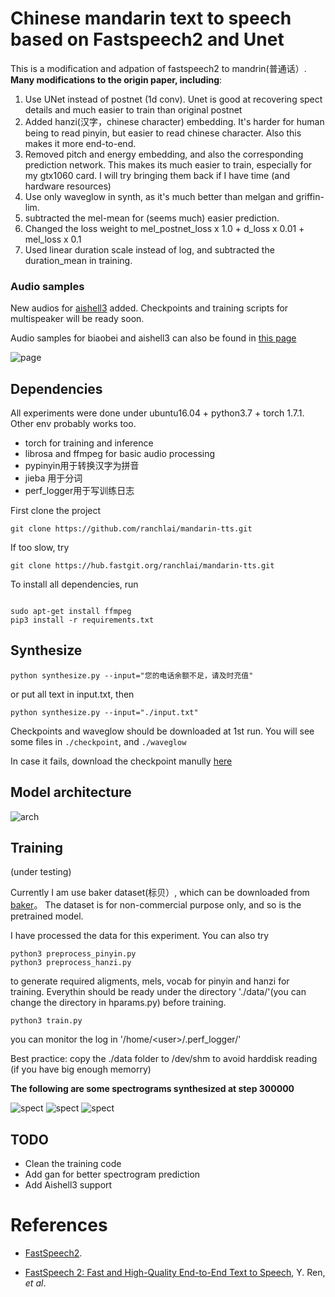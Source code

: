 # Chinese mandarin text to speech based on Fastspeech2 and Unet

    
This is a modification and adpation of fastspeech2 to mandrin(普通话）. 
<b> Many modifications to the origin paper, including</b>: 

1. Use UNet instead of postnet (1d conv). Unet is good at recovering spect details and much easier to train than original postnet
2. Added hanzi(汉字，chinese character) embedding. It's harder for human being to read pinyin, but easier to read chinese character. Also this makes it more end-to-end. 
3. Removed pitch and energy embedding, and also the corresponding prediction network. This makes its much easier to train, especially for my gtx1060 card. I will try bringing them back if I have time (and hardware resources)
5. Use only waveglow in synth, as it's much better than melgan and griffin-lim.
6. subtracted the mel-mean for (seems much) easier prediction. 
7. Changed the loss weight to  mel_postnet_loss x 1.0 + d_loss x 0.01 + mel_loss x 0.1 
8. Used linear duration scale instead of log, and subtracted the duration_mean in training.

### Audio samples

New audios for [aishell3](./docs/samples/aishell3) added. Checkpoints and training scripts  for multispeaker will be ready soon. 

Audio samples for biaobei and aishell3 can also be found in <a href="https://ranchlai.github.io/mandarin-tts/">this page</a>

![page](./docs/page.png)

## Dependencies

All experiments were done under ubuntu16.04 + python3.7 + torch 1.7.1. Other env probably works too.

- torch for training and inference
- librosa and ffmpeg for basic audio processing
- pypinyin用于转换汉字为拼音
- jieba 用于分词
- perf_logger用于写训练日志

First clone the project

```
git clone https://github.com/ranchlai/mandarin-tts.git

```
If too slow, try

```
git clone https://hub.fastgit.org/ranchlai/mandarin-tts.git

```

To install all dependencies, run

```

sudo apt-get install ffmpeg
pip3 install -r requirements.txt
```


## Synthesize


```
python synthesize.py --input="您的电话余额不足，请及时充值"
```
or put all text in input.txt, then 

```
python synthesize.py --input="./input.txt"

```

Checkpoints and waveglow should be downloaded at 1st run. You will see some files in  `./checkpoint`, and `./waveglow`

In case it fails, download the checkpoint manully <a href='https://zenodo.org/record/4625672/files/checkpoint_500000.pth'>here</a>





## Model architecture

![arch](./docs/arch.png)


## Training

(under testing)

Currently I am use baker dataset(标贝）, which can be downloaded from <a href="https://www.data-baker.com/open_source.html">baker</a>。 The dataset is for non-commercial purpose only, and so is the pretrained model. 


I have processed the data for this experiment. You can also try 
```
python3 preprocess_pinyin.py 
python3 preprocess_hanzi.py 
```
to generate required aligments, mels, vocab for pinyin and hanzi for training. Everythin should be ready under the directory './data/'(you can change the directory in hparams.py) before training. 


```
python3 train.py
```
you can monitor the log in '/home/\<user\>/.perf_logger/'

Best practice: copy the ./data folder to /dev/shm to avoid harddisk reading (if you have big enough memorry)


<b> The following are some spectrograms synthesized at step 300000 </b>

![spect](./docs/data/step_300000_0.png)
![spect](./docs/data/step_300000_2.png)
![spect](./docs/data/step_300000_3.png)





## TODO
- Clean the training code
- Add gan for better spectrogram prediction
- Add Aishell3 support


# References
- <a href="https://github.com/ming024/FastSpeech2">FastSpeech2</a>. 

- [FastSpeech 2: Fast and High-Quality End-to-End Text to Speech](https://arxiv.org/abs/2006.04558), Y. Ren, *et al*.






